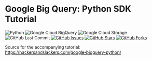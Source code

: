 # Google Big Query: Python SDK Tutorial


![Python](https://img.shields.io/badge/Python-v3.7-blue.svg?logo=python&longCache=true&logoColor=white&style=flat-square&colorA=4c566a&colorB=5e81ac)
![Google Cloud BigQuery](https://img.shields.io/badge/Google--BigQuery-v1.11.2-blue.svg?logo=Google&longCache=true&logoColor=white&style=flat-square&colorA=4c566a&colorB=5e81ac)
![Google Cloud Storage](https://img.shields.io/badge/Google--Cloud--Storage-v1.15.0-blue.svg?logo=Google&longCache=true&logoColor=white&style=flat-square&colorA=4c566a&colorB=5e81ac)
![GitHub Last Commit](https://img.shields.io/github/last-commit/google/skia.svg?style=flat-square&colorA=2e3440&colorB=a3be8c)
[![GitHub Issues](https://img.shields.io/github/issues/toddbirchard/tableau-extraction.svg?style=flat-square&colorA=4c566a&colorB=ebcb8b)](https://github.com/hackersandslackers/bigquery-python-tutorial/issues)
[![GitHub Stars](https://img.shields.io/github/stars/toddbirchard/tableau-extraction.svg?style=flat-square&colorA=4c566a&colorB=ebcb8b)](https://github.com/hackersandslackers/bigquery-python-tutorial/stargazers)
[![GitHub Forks](https://img.shields.io/github/forks/toddbirchard/tableau-extraction.svg?style=flat-square&colorA=4c566a&colorB=ebcb8b)](https://github.com/hackersandslackers/bigquery-python-tutorial/network)


Source for the accompanying tutorial: https://hackersandslackers.com/google-bigquery-python/

